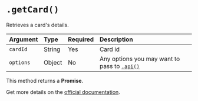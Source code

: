 # `.getCard()`

Retrieves a card's details.

| Argument  | Type   | Required | Description                                              |
|:----------|:-------|:---------|:---------------------------------------------------------|
| `cardId`  | String | Yes      | Card id                                                  |
| `options` | Object | No       | Any options you may want to pass to [`.api()`](/sdk#api) |

This method returns a **Promise**.

Get more details on the [official documentation](https://uphold.com/en/developer/api/documentation/#get-card-details).

